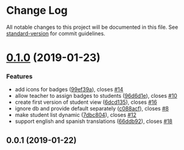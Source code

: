 # Change Log

All notable changes to this project will be documented in this file. See [standard-version](https://github.com/conventional-changelog/standard-version) for commit guidelines.

<a name="0.1.0"></a>
# [0.1.0](https://github.com/graasp/graasp-app-badges/compare/v0.0.1...v0.1.0) (2019-01-23)


### Features

* add icons for badges ([99ef39a](https://github.com/graasp/graasp-app-badges/commit/99ef39a)), closes [#14](https://github.com/graasp/graasp-app-badges/issues/14)
* allow teacher to assign badges to students ([96d6d1e](https://github.com/graasp/graasp-app-badges/commit/96d6d1e)), closes [#10](https://github.com/graasp/graasp-app-badges/issues/10)
* create first version of student view ([6dcd135](https://github.com/graasp/graasp-app-badges/commit/6dcd135)), closes [#16](https://github.com/graasp/graasp-app-badges/issues/16)
* ignore db and provide default separately ([c088acf](https://github.com/graasp/graasp-app-badges/commit/c088acf)), closes [#8](https://github.com/graasp/graasp-app-badges/issues/8)
* make student list dynamic ([7dbc804](https://github.com/graasp/graasp-app-badges/commit/7dbc804)), closes [#12](https://github.com/graasp/graasp-app-badges/issues/12)
* support english and spanish translations ([66ddb92](https://github.com/graasp/graasp-app-badges/commit/66ddb92)), closes [#18](https://github.com/graasp/graasp-app-badges/issues/18)



<a name="0.0.1"></a>
## 0.0.1 (2019-01-22)
